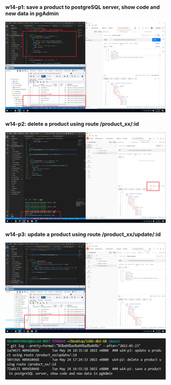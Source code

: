 ### w14-p1: save a product to postgreSQL server, show code and new data in pgAdmin

![](w14-p1.PNG)

### w14-p2: delete a product using route /product_xx/:id

![](w14-p2.PNG)

### w14-p3: update a product using route /product_xx/update/:id

![](w14-p3.PNG)

![](w14-log.PNG)